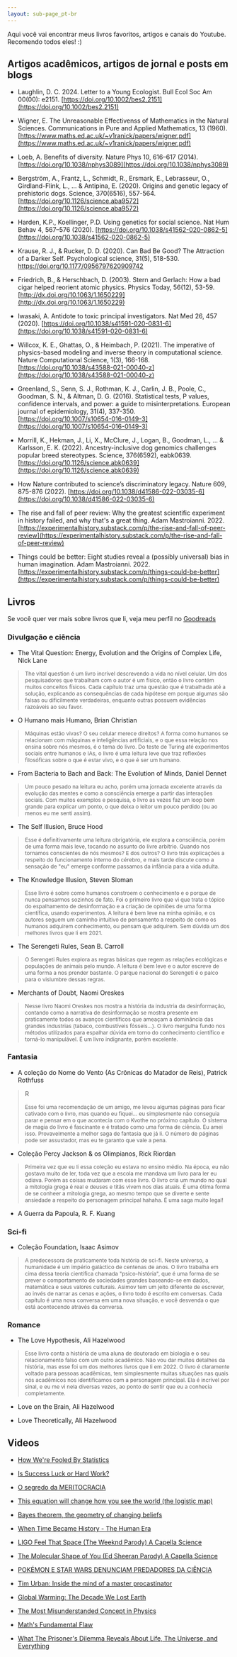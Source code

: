 ```yaml
---
layout: sub-page_pt-br
---
```


Aqui você vai encontrar meus livros favoritos, artigos e canais do Youtube. Recomendo todos eles! :)

## Artigos acadêmicos, artigos de jornal e posts em blogs

- Laughlin, D. C. 2024. Letter to a Young Ecologist. Bull Ecol Soc Am 00(00): e2151. [https://doi.org/10.1002/bes2.2151](https://doi.org/10.1002/bes2.2151)

- Wigner, E. The Unreasonable Effectivenss of Mathematics in the Natural Sciences. Communications in Pure and Applied Mathematics, 13 (1960). [https://www.maths.ed.ac.uk/~v1ranick/papers/wigner.pdf](https://www.maths.ed.ac.uk/~v1ranick/papers/wigner.pdf)

- Loeb, A. Benefits of diversity. Nature Phys 10, 616–617 (2014). [https://doi.org/10.1038/nphys3089](https://doi.org/10.1038/nphys3089)

- Bergström, A., Frantz, L., Schmidt, R., Ersmark, E., Lebrasseur, O., Girdland-Flink, L., ... & Antipina, E. (2020). Origins and genetic legacy of prehistoric dogs. Science, 370(6516), 557-564. [https://doi.org/10.1126/science.aba9572](https://doi.org/10.1126/science.aba9572)

- Harden, K.P., Koellinger, P.D. Using genetics for social science. Nat Hum Behav 4, 567–576 (2020). [https://doi.org/10.1038/s41562-020-0862-5](https://doi.org/10.1038/s41562-020-0862-5)

- Krause, R. J., & Rucker, D. D. (2020). Can Bad Be Good? The Attraction of a Darker Self. Psychological science, 31(5), 518-530. [https://doi.org/10.1177/0956797620909742 ](https://doi.org/10.1177/0956797620909742)

- Friedrich, B., & Herschbach, D. (2003). Stern and Gerlach: How a bad cigar helped reorient atomic physics. Physics Today, 56(12), 53-59. [http://dx.doi.org/10.1063/1.1650229](http://dx.doi.org/10.1063/1.1650229)

- Iwasaki, A. Antidote to toxic principal investigators. Nat Med 26, 457 (2020). [https://doi.org/10.1038/s41591-020-0831-6](https://doi.org/10.1038/s41591-020-0831-6)

- Willcox, K. E., Ghattas, O., & Heimbach, P. (2021). The imperative of physics-based modeling and inverse theory in computational science. Nature Computational Science, 1(3), 166-168. [https://doi.org/10.1038/s43588-021-00040-z](https://doi.org/10.1038/s43588-021-00040-z)

- Greenland, S., Senn, S. J., Rothman, K. J., Carlin, J. B., Poole, C., Goodman, S. N., & Altman, D. G. (2016). Statistical tests, P values, confidence intervals, and power: a guide to misinterpretations. European journal of epidemiology, 31(4), 337-350. [https://doi.org/10.1007/s10654-016-0149-3](https://doi.org/10.1007/s10654-016-0149-3)

- Morrill, K., Hekman, J., Li, X., McClure, J., Logan, B., Goodman, L., ... & Karlsson, E. K. (2022). Ancestry-inclusive dog genomics challenges popular breed stereotypes. Science, 376(6592), eabk0639. [https://doi.org/10.1126/science.abk0639](https://doi.org/10.1126/science.abk0639)

- How Nature contributed to science’s discriminatory legacy. Nature 609, 875-876 (2022). [https://doi.org/10.1038/d41586-022-03035-6](https://doi.org/10.1038/d41586-022-03035-6)

- The rise and fall of peer review: Why the greatest scientific experiment in history failed, and why that's a great thing. Adam Mastroianni. 2022. [https://experimentalhistory.substack.com/p/the-rise-and-fall-of-peer-review](https://experimentalhistory.substack.com/p/the-rise-and-fall-of-peer-review)

- Things could be better: Eight studies reveal a (possibly universal) bias in human imagination. Adam Mastroianni. 2022. [https://experimentalhistory.substack.com/p/things-could-be-better](https://experimentalhistory.substack.com/p/things-could-be-better)

## Livros

Se você quer ver mais sobre livros que li, veja meu perfil no [Goodreads](https://www.goodreads.com/user/show/118164947-pedro)

### Divulgação e ciência

- The Vital Question: Energy, Evolution and the Origins of Complex Life, Nick Lane
>
> <p style="font-size: 12px;">The vital question é um livro incrível descrevendo a vida no nível celular. Um dos pesquisadores que trabalham com o autor é um físico, então o livro contém muitos conceitos físicos. Cada capítulo traz uma questão que é trabalhada até a solução, explicando as consequências de cada hipótese em porque algumas são falsas ou dificilmente verdadeiras, enquanto outras possuem evidências razoáveis ao seu favor.</p>
>

- O Humano mais Humano, Brian Christian
>
> <p style="font-size: 12px;">Máquinas estão vivas? O seu celular merece direitos? A forma como humanos se relacionam com máquinas e inteligências artificiais, e o que essa relação nos ensina sobre nós mesmos, é o tema do livro. Do teste de Turing até experimentos sociais entre humanos e IAs, o livro é uma leitura leve que traz reflexões filosóficas sobre o que é estar vivo, e o que é ser um humano.</p>
>

- From Bacteria to Bach and Back: The Evolution of Minds, Daniel Dennet
>
> <p style="font-size: 12px;">Um pouco pesado na leitura eu acho, porém uma jornada excelente através da evolução das mentes e como a consciência emerge a partir das interações sociais. Com muitos exemplos e pesquisa, o livro as vezes faz um loop bem grande para explicar um ponto, o que deixa o leitor um pouco perdido (ou ao menos eu me senti assim).</p>
>

- The Self Illusion, Bruce Hood
>
> <p style="font-size: 12px;">Esse é definitivamente uma leitura obrigatória, ele explora a consciência, porém de uma forma mais leve, tocando no assunto do livre arbítrio. Quando nos tornamos conscientes de nós mesmos? E dos outros? O livro trás explicações a respeito do funcionamento interno do cérebro, e mais tarde discute como a sensação de "eu" emerge conforme passamos da infância para a vida adulta.</p>
>

- The Knowledge Illusion, Steven Sloman
>
> <p style="font-size: 12px;">Esse livro é sobre como humanos constroem o conhecimento e o porque de nunca pensarmos sozinhos de fato. Foi o primeiro livro que vi que trata o tópico do espalhamento de desinformação e a criação de opiniões de uma forma científica, usando experimentos. A leitura é bem leve na minha opinião, e os autores seguem um caminho intuitivo de pensamento a respeito de como os humanos adquirem conhecimento, ou pensam que adquirem. Sem dúvida um dos melhores livros que li em 2021.</p>
>

- The Serengeti Rules, Sean B. Carroll
>
> <p style="font-size: 12px;">O Serengeti Rules explora as regras básicas que regem as relações ecológicas e populações de animais pelo mundo. A leitura é bem leve e o autor escreve de uma forma a nos prender bastante. O parque nacional do Serengeti é o palco para o vislumbre dessas regras.</p>
>

- Merchants of Doubt, Naomi Oreskes
>
> <p style="font-size: 12px;">Nesse livro Naomi Oreskes nos mostra a história da industria da desinformação, contando como a narrativa de desinformação se mostra presente em praticamente todos os avanços científicos que ameaçam a dominância das grandes industrias (tabaco, combustíveis fósseis...). O livro mergulha fundo nos métodos utilizados para espalhar dúvida em torno do conhecimento científico e torná-lo manipulável. É um livro indignante, porém excelente.</p>
>

### Fantasia

- A coleção do Nome do Vento (As Crônicas do Matador de Reis), Patrick Rothfuss
>R
> <p style="font-size: 12px;">Esse foi uma recomendação de um amigo, me levou algumas páginas para ficar cativado com o livro, mas quando eu fiquei... eu simplesmente não conseguia parar e pensar em o que acontecia com o Kvothe no próximo capítulo. O sistema de magia do livro é fascinante e é tratado como uma forma de ciência. Eu amei isso. Provavelmente a melhor saga de fantasia que já li. O número de páginas pode ser assustador, mas eu te garanto que vale a pena.</p>
>

- Coleção Percy Jackson & os Olimpianos, Rick Riordan
>
> <p style="font-size: 12px;">Primeira vez que eu li essa coleção eu estava no ensino médio. Na época, eu não gostava muito de ler, toda vez que a escola me mandava um livro para ler eu odiava. Porém as coisas mudaram com esse livro. O livro cria um mundo no qual a mitologia grega é real e deuses e titãs vivem nos dias atuais. É uma ótima forma de se conheer a mitologia grega, ao mesmo tempo que se diverte e sente ansiedade a respeito do personagem principal hahaha. É uma saga muito legal!</p>
>

- A Guerra da Papoula, R. F. Kuang

### Sci-fi

- Coleção Foundation, Isaac Asimov
>
> <p style="font-size: 12px;">A predecessora de praticamente toda história de sci-fi. Neste universo, a humanidade é um império galáctico de centenas de anos. O livro trabalha em cima dessa teoria científica chamada "psico-história", que é uma forma de se prever o comportamento de sociedades grandes baseando-se em dados, matemática e seus valores culturais. Asimov tem um jeito diferente de escrever, ao invés de narrar as cenas e ações, o livro todo é escrito em conversas. Cada capítulo é uma nova conversa em uma nova situação, e você desvenda o que está acontecendo através da conversa.</p>
>

### Romance

- The Love Hypothesis, Ali Hazelwood
>
> <p style="font-size: 12px;">Esse livro conta a história de uma aluna de doutorado em biologia e o seu relacionamento falso com um outro acadêmico. Não vou dar muitos detalhes da história, mas esse foi um dos melhores livros que li em 2022. O livro é claramente voltado para pessoas acadêmicas, tem simplesmente muitas situações nas quais nós acadêmicos nos identificamos com a personagem principal. Ela é incrível por sinal, e eu me vi nela diversas vezes, ao ponto de sentir que eu a conhecia completamente.</p>
>

- Love on the Brain, Ali Hazelwood

- Love Theoretically, Ali Hazelwood

## Videos

- [How We're Fooled By Statistics](https://www.youtube.com/watch?v=1tSqSMOyNFE&ab_channel=Veritasium)

- [Is Success Luck or Hard Work?](https://www.youtube.com/watch?v=3LopI4YeC4I&ab_channel=Veritasium)

- [O segredo da MERITOCRACIA](https://www.youtube.com/watch?v=YINTTVjBrY4&ab_channel=AtilaIamarino)

- [This equation will change how you see the world (the logistic map)](https://www.youtube.com/watch?v=ovJcsL7vyrk&ab_channel=Veritasium)

- [Bayes theorem, the geometry of changing beliefs](https://www.youtube.com/watch?v=HZGCoVF3YvM&ab_channel=3Blue1Brown)

- [When Time Became History - The Human Era](https://www.youtube.com/watch?v=CWu29PRCUvQ&ab_channel=Kurzgesagt%E2%80%93InaNutshell)

- [LIGO Feel That Space (The Weeknd Parody) A Capella Science](https://www.youtube.com/watch?v=degD69wnZcY&ab_channel=acapellascience)

- [The Molecular Shape of You (Ed Sheeran Parody) A Capella Science](https://www.youtube.com/watch?v=f8FAJXPBdOg&ab_channel=acapellascience)

- [POKÉMON E STAR WARS DENUNCIAM PREDADORES DA CIÊNCIA](https://www.youtube.com/watch?v=Xj8fw3fkdxM&ab_channel=MeteoroBrasil)

- [Tim Urban: Inside the mind of a master procastinator](https://www.youtube.com/watch?v=arj7oStGLkU&ab_channel=TED)

- [Global Warming: The Decade We Lost Earth](https://www.youtube.com/watch?v=hvGQMZFP9IA&ab_channel=SimonClark)

- [The Most Misunderstanded Concept in Physics](https://www.youtube.com/watch?v=DxL2HoqLbyA&t=7s&ab_channel=Veritasium)

- [Math's Fundamental Flaw](https://www.youtube.com/watch?v=HeQX2HjkcNo&t=216s&ab_channel=Veritasium)

- [What The Prisoner's Dilemma Reveals About Life, The Universe, and Everything](https://www.youtube.com/watch?v=mScpHTIi-kM&ab_channel=Veritasium)